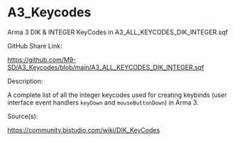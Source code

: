 # A3_Keycodes
Arma 3 DIK & INTEGER KeyCodes
in A3_ALL_KEYCODES_DIK_INTEGER.sqf

GitHub Share Link:

https://github.com/M9-SD/A3_Keycodes/blob/main/A3_ALL_KEYCODES_DIK_INTEGER.sqf

Description:

A complete list of all the integer keycodes used for creating keybinds 
(user interface event handlers `keyDown` and `mouseButtonDown`) in Arma 3.

Source(s):

https://community.bistudio.com/wiki/DIK_KeyCodes
